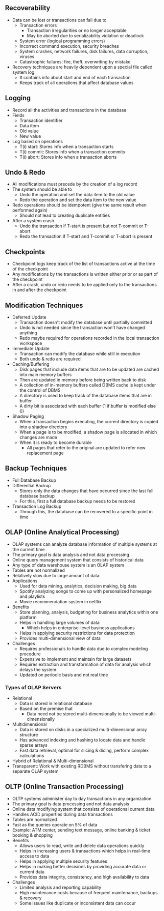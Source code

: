 ## Recoverability
- Data can be lost or transactions can fail due to
  - Transaction errors
    - Transaction irregularities or no longer acceptable
    - May be aborted due to serializability violation or deadlock
  - System error (logical programming errors)
  - Incorrect command execution, security breaches
  - System crashes, network failures, disk failures, data corruption, viruses
  - Catastrophic failures: fire, theft, overwriting by mistake
- Recovery techniques are heavily dependent upon a special file called system log
  - It contains info about start and end of each transaction
  - Keeps track of all operations that affect database values

## Logging
- Record all the activities and transactions in the database
- Fields
  - Transaction identifier
  - Data item
  - Old value
  - New value
- Log based on operations
  - T(i) start: Stores info when a transaction starts
  - T(i) commit: Stores info when a transaction commits
  - T(i) abort: Stores info when a transaction aborts

## Undo & Redo
- All modifications must precede by the creation of a log record
- The system should be able to
  - Undo the operation and set the data item to the old value
  - Redo the operation and set the data item to the new value
- Redo operations should be idempotent (give the same result when performed again)
  - Should not lead to creating duplicate entities
- After a system crash
  - Undo the transaction if T-start is present but not T-commit or T-abort
  - Redo the transaction if T-start and T-commit or T-abort is present

## Checkpoints
- Checkpoint logs keep track of the list of transactions active at the time of the checkpoint
- Any modifications by the transactions is written either prior or as part of the checkpoint
- After a crash, undo or redo needs to be applied only to the transactions in and after the checkpoint

## Modification Techniques
- Deferred Update
  - Transaction doesn't modify the database until partially committed
  - Undo is not needed since the transaction won't have changed anything
  - Redo maybe required for operations recorded in the local transaction workspace
- Immediate Update
  - Transaction can modify the database while still in execution
  - Both undo & redo are required
- Caching/Buffering
  - Disk pages that include data items that are to be updated are cached into main memory buffers
  - Then are updated in memory before being written back to disk
  - A collection of in-memory buffers called DBMS cache is kept under the control of DBMS
  - A directory is used to keep track of the database items that are in buffer
  - A dirty bit is associated with each buffer (1 if buffer is modified else 0)
- Shadow Paging
  - When a transaction begins executing, the current directory is copied into a shadow directory
  - When a page is to be modified, a shadow page is allocated in which changes are made
  - When it is ready to become durable
    - All pages that refer to the original are updated to refer new replacement page

## Backup Techniques
- Full Database Backup
- Differential Backup
  - Stores only the data changes that have occurred since the last full database backup
  - For this, first a full database backup needs to be restored
- Transaction Log Backup
  - Through this, the database can be recovered to a specific point in time

## OLAP (Online Analytical Processing)
- OLAP systems can analyze database information of multiple systems at the current time
- The primary goal is data analysis and not data processing
- Online query management system that consists of historical data
- Any type of data warehouse system is an OLAP system
- Tables are not normalized
- Relatively slow due to large amount of data
- Applications
  - Used for data mining, analytics, decision making, big data
  - Spotify analyzing songs to come up with personalized homepage and playlists
  - Movie recommendation system in netflix
- Benefits
  - Store planning, analysis, budgeting for business analytics within one platform
  - Helps in handling large volumes of data
    - Which helps in enterprise-level business applications
  - Helps in applying security restrictions for data protection
  - Provides multi-dimensional view of data
- Challenges
  - Requires professionals to handle data due to complex modeling procedure
  - Expensive to implement and maintain for large datasets
  - Requires extraction and transformation of data for analysis which delays the system
  - Updated on periodic basis and not real time

### Types of OLAP Servers
- Relational
  - Data is stored in relational database
  - Based on the premise that
    - Data need not be stored multi-dimensionally to be viewed multi-dimensionally
- Multidimensional
  - Data is stored on disks in a specialized multi-dimensional array structure
  - Has advanced indexing and hashing to locate data and handle sparse arrays
  - Fast data retrieval, optimal for slicing & dicing, perform complex calculations
- Hybrid of Relational & Multi-dimensional
- Transparent: Work with existing RDBMS without transfering data to a separate OLAP system

## OLTP (Online Transaction Processing)
- OLTP systems administer day to day transactions in any organization
- The primary goal is data processing and not data analysis
- Online data modifying system that consists of operational current data
- Handles ACID properties during data transactions
- Tables are normalized
- Fast as the queries operate on 5% of data
- Example: ATM center, sending text message, online banking & ticket booking & shopping
- Benefits
  - Allows users to read, write and delete data operations quickly
  - Helps in increasing users & transactions which helps in real-time access to data
  - Helps in applying multiple security features
  - Helps in making better decisions by providing accurate data or current data
  - Provides data integrity, consistency, and high availability to data
- Challenges
  - Limited analysis and reporting capability
  - High maintenance costs because of frequent maintenance, backups & recovery
  - Some issues like duplicate or inconsistent data can occur
